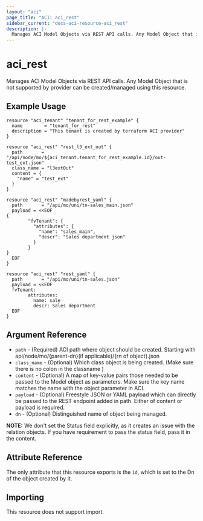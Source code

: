 ```yaml
---
layout: "aci"
page_title: "ACI: aci_rest"
sidebar_current: "docs-aci-resource-aci_rest"
description: |-
  Manages ACI Model Objects via REST API calls. Any Model Object that is not supported by provider can be created/managed using this resource.
---
```


# aci_rest

Manages ACI Model Objects via REST API calls. Any Model Object that is not supported by provider can be created/managed using this resource.

## Example Usage

```hcl
resource "aci_tenant" "tenant_for_rest_example" {
  name        = "tenant_for_rest"
  description = "This tenant is created by terraform ACI provider"
}

resource "aci_rest" "rest_l3_ext_out" {
  path       = "/api/node/mo/${aci_tenant.tenant_for_rest_example.id}/out-test_ext.json"
  class_name = "l3extOut"
  content = {
    "name" = "test_ext"
  }
}

resource "aci_rest" "madebyrest_yaml" {
  path       = "/api/mo/uni/tn-sales_main.json"
  payload = <<EOF
{
        "fvTenant": {
          "attributes": {
            "name": "sales_main",
            "descr": "Sales department json"
          }
        }
}
  EOF
}

resource "aci_rest" "rest_yaml" {
  path       = "/api/mo/uni/tn-sales.json"
  payload = <<EOF
  fvTenant:
        attributes:
          name: sale
          descr: Sales department
  EOF
}
```

## Argument Reference

- `path` - (Required) ACI path where object should be created. Starting with api/node/mo/{parent-dn}(if applicable)/{rn of object}.json
- `class_name` - (Optional) Which class object is being created. (Make sure there is no colon in the classname )
- `content` - (Optional) A map of key-value pairs those needed to be passed to the Model object as parameters. Make sure the key name matches the name with the object parameter in ACI.
- `payload` - (Optional) Freestyle JSON or YAML payload which can directly be passed to the REST endpoint added in path. Either of content or payload is required.
- `dn` - (Optional) Distinguished name of object being managed.

**NOTE:** We don't set the Status field explicitly, as it creates an issue with the relation objects. If you have requirement to pass the status field, pass it in the content.

## Attribute Reference

The only attribute that this resource exports is the `id`, which is set to the
Dn of the object created by it.

## Importing

This resource does not support import.
